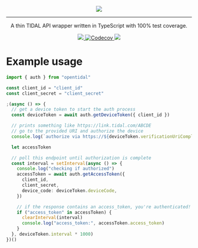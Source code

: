 <p align="center">
  <a target="_blank" href="https://github.com/cloudr-app/openTIDAL">
    <img src="https://colo.vaaski.com/static/openTIDAL-banner.svg">
  </a>
</p>
<hr>

<p align="center">
  A thin TIDAL API wrapper written in TypeScript with 100% test coverage.
</p>

<p align="center">
  <a target="_blank" href="https://npmjs.org/package/opentidal" alt="version">
    <img src="https://img.shields.io/npm/v/opentidal.svg?style=for-the-badge">
  </a>
  <a target="_blank" href="https://codecov.io/gh/cloudr-app/openTIDAL" alt="downloads">
    <img alt="Codecov" src="https://img.shields.io/codecov/c/gh/cloudr-app/openTIDAL?style=for-the-badge">
  </a>
  <a target="_blank" href="https://npmjs.org/package/opentidal" alt="downloads">
    <img src="https://img.shields.io/npm/dw/opentidal.svg?style=for-the-badge">
  </a>
</p>

# Example usage

```ts
import { auth } from "opentidal"

const client_id = "client_id"
const client_secret = "client_secret"

;(async () => {
  // get a device token to start the auth process
  const deviceToken = await auth.getDeviceToken({ client_id })

  // prints something like https://link.tidal.com/ABCDE
  // go to the provided URI and authorize the device
  console.log(`authorize via https://${deviceToken.verificationUriComplete}`)

  let accessToken

  // poll this endpoint until authorization is complete
  const interval = setInterval(async () => {
    console.log("checking if authorized")
    accessToken = await auth.getAccessToken({
      client_id,
      client_secret,
      device_code: deviceToken.deviceCode,
    })

    // if the response contains an access_token, you're authenticated!
    if ("access_token" in accessToken) {
      clearInterval(interval)
      console.log("access_token:", accessToken.access_token)
    }
  }, deviceToken.interval * 1000)
})()
```
